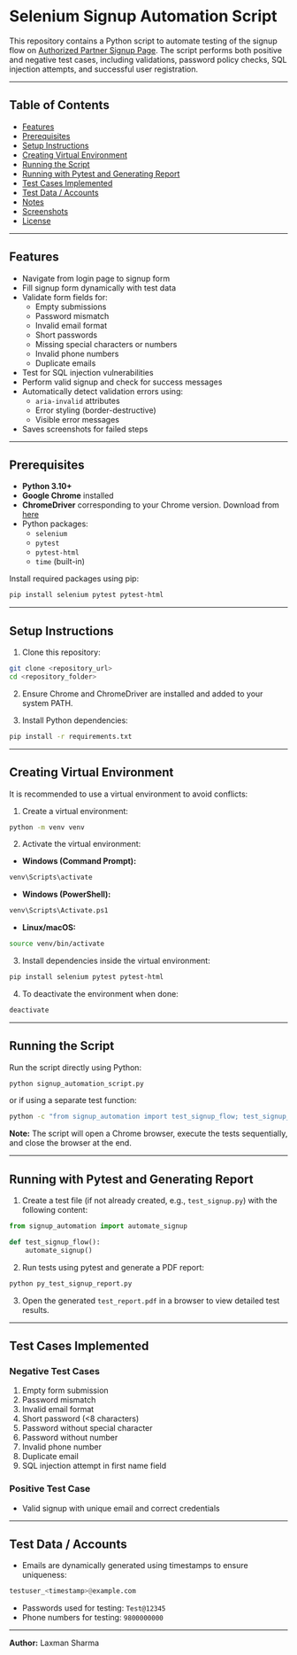 # Selenium Signup Automation Script

This repository contains a Python script to automate testing of the signup flow on [Authorized Partner Signup Page](https://authorized-partner.netlify.app/login). The script performs both positive and negative test cases, including validations, password policy checks, SQL injection attempts, and successful user registration.

---

## Table of Contents
- [Features](#features)
- [Prerequisites](#prerequisites)
- [Setup Instructions](#setup-instructions)
- [Creating Virtual Environment](#creating-virtual-environment)
- [Running the Script](#running-the-script)
- [Running with Pytest and Generating Report](#running-with-pytest-and-generating-report)
- [Test Cases Implemented](#test-cases-implemented)
- [Test Data / Accounts](#test-data--accounts)
- [Notes](#notes)
- [Screenshots](#screenshots)
- [License](#license)

---

## Features

- Navigate from login page to signup form
- Fill signup form dynamically with test data
- Validate form fields for:
  - Empty submissions
  - Password mismatch
  - Invalid email format
  - Short passwords
  - Missing special characters or numbers
  - Invalid phone numbers
  - Duplicate emails
- Test for SQL injection vulnerabilities
- Perform valid signup and check for success messages
- Automatically detect validation errors using:
  - `aria-invalid` attributes
  - Error styling (border-destructive)
  - Visible error messages
- Saves screenshots for failed steps

---

## Prerequisites

- **Python 3.10+**
- **Google Chrome** installed
- **ChromeDriver** corresponding to your Chrome version. Download from [here](https://chromedriver.chromium.org/downloads)
- Python packages:
  - `selenium`
  - `pytest`
  - `pytest-html`
  - `time` (built-in)

Install required packages using pip:

```bash
pip install selenium pytest pytest-html
```

---

## Setup Instructions

1. Clone this repository:

```bash
git clone <repository_url>
cd <repository_folder>
```

2. Ensure Chrome and ChromeDriver are installed and added to your system PATH.

3. Install Python dependencies:

```bash
pip install -r requirements.txt
```

---

## Creating Virtual Environment

It is recommended to use a virtual environment to avoid conflicts:

1. Create a virtual environment:

```bash
python -m venv venv
```

2. Activate the virtual environment:

- **Windows (Command Prompt):**
```bash
venv\Scripts\activate
```
- **Windows (PowerShell):**
```bash
venv\Scripts\Activate.ps1
```
- **Linux/macOS:**
```bash
source venv/bin/activate
```

3. Install dependencies inside the virtual environment:

```bash
pip install selenium pytest pytest-html
```

4. To deactivate the environment when done:

```bash
deactivate
```

---

## Running the Script

Run the script directly using Python:

```bash
python signup_automation_script.py
```

or if using a separate test function:

```bash
python -c "from signup_automation import test_signup_flow; test_signup_flow()"
```

**Note:** The script will open a Chrome browser, execute the tests sequentially, and close the browser at the end.

---

## Running with Pytest and Generating Report

1. Create a test file (if not already created, e.g., `test_signup.py`) with the following content:

```python
from signup_automation import automate_signup

def test_signup_flow():
    automate_signup()
```

2. Run tests using pytest and generate a PDF report:

```bash
python py_test_signup_report.py
```

3. Open the generated `test_report.pdf` in a browser to view detailed test results.

---

## Test Cases Implemented

### Negative Test Cases
1. Empty form submission
2. Password mismatch
3. Invalid email format
4. Short password (<8 characters)
5. Password without special character
6. Password without number
7. Invalid phone number
8. Duplicate email
9. SQL injection attempt in first name field

### Positive Test Case
- Valid signup with unique email and correct credentials

---

## Test Data / Accounts

- Emails are dynamically generated using timestamps to ensure uniqueness:

```python
testuser_<timestamp>@example.com
```

- Passwords used for testing: `Test@12345`  
- Phone numbers for testing: `9800000000`  


---

**Author:** Laxman Sharma